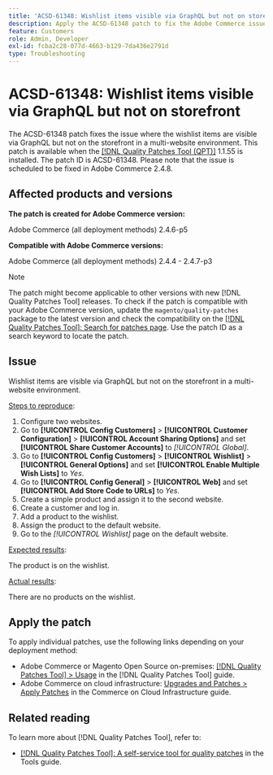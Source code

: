 ```yaml
---
title: 'ACSD-61348: Wishlist items visible via GraphQL but not on storefront'
description: Apply the ACSD-61348 patch to fix the Adobe Commerce issue where the wishlist items are visible via GraphQL but not on the storefront in a multi-website environment.
feature: Customers
role: Admin, Developer
exl-id: fcba2c28-077d-4663-b129-7da436e2791d
type: Troubleshooting
---
```

# ACSD-61348: Wishlist items visible via GraphQL but not on storefront 

The ACSD-61348 patch fixes the issue where the wishlist items are visible via GraphQL but not on the storefront in a multi-website environment. This patch is available when the [[!DNL Quality Patches Tool (QPT)]](/help/tools/quality-patches-tool/quality-patches-tool-to-self-serve-quality-patches.md) 1.1.55 is installed. The patch ID is ACSD-61348. Please note that the issue is scheduled to be fixed in Adobe Commerce 2.4.8. 

## Affected products and versions

**The patch is created for Adobe Commerce version:**

Adobe Commerce (all deployment methods) 2.4.6-p5

**Compatible with Adobe Commerce versions:**

Adobe Commerce (all deployment methods) 2.4.4 - 2.4.7-p3

>[!NOTE]
>
>The patch might become applicable to other versions with new [!DNL Quality Patches Tool] releases. To check if the patch is compatible with your Adobe Commerce version, update the `magento/quality-patches` package to the latest version and check the compatibility on the [[!DNL Quality Patches Tool]: Search for patches page](https://experienceleague.adobe.com/tools/commerce-quality-patches/index.html). Use the patch ID as a search keyword to locate the patch.

## Issue

Wishlist items are visible via GraphQL but not on the storefront in a multi-website environment.

<u>Steps to reproduce</u>:

1. Configure two websites.
1. Go to **[!UICONTROL Config Customers]** > **[!UICONTROL Customer Configuration]** > **[!UICONTROL Account Sharing Options]** and set **[!UICONTROL Share Customer Accounts]** to *[!UICONTROL Global]*.
1. Go to **[!UICONTROL Config Customers]** > **[!UICONTROL Wishlist]** > **[!UICONTROL General Options]** and set **[!UICONTROL Enable Multiple Wish Lists]** to *Yes*.
1. Go to **[!UICONTROL Config General]** > **[!UICONTROL Web]** and set **[!UICONTROL Add Store Code to URLs]** to *Yes*.
1. Create a simple product and assign it to the second website.
1. Create a customer and log in.
1. Add a product to the wishlist.
1. Assign the product to the default website.
1. Go to the *[!UICONTROL Wishlist]* page on the default website.

<u>Expected results</u>:

The product is on the wishlist.

<u>Actual results</u>:

There are no products on the wishlist.

## Apply the patch

To apply individual patches, use the following links depending on your deployment method:

* Adobe Commerce or Magento Open Source on-premises: [[!DNL Quality Patches Tool] > Usage](/help/tools/quality-patches-tool/usage.md) in the [!DNL Quality Patches Tool] guide.
* Adobe Commerce on cloud infrastructure: [Upgrades and Patches > Apply Patches](https://experienceleague.adobe.com/docs/commerce-cloud-service/user-guide/develop/upgrade/apply-patches.html) in the Commerce on Cloud Infrastructure guide.

## Related reading

To learn more about [!DNL Quality Patches Tool], refer to:

* [[!DNL Quality Patches Tool]: A self-service tool for quality patches](/help/tools/quality-patches-tool/quality-patches-tool-to-self-serve-quality-patches.md) in the Tools guide.
